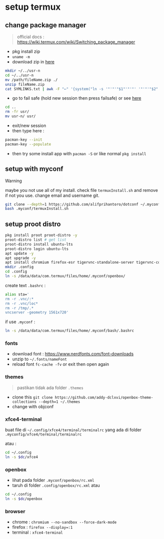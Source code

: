 # setup termux

## change package manager

> official docs : https://wiki.termux.com/wiki/Switching_package_manager

- pkg install zip
- `uname -m`
- download zip in [here](https://github.com/termux-pacman/termux-packages/releases)
```bash
mkdir ~/../usr-n
cd ~/../usr-n
mv /path/fileName.zip ./
unzip fileName.zip
cat SYMLINKS.txt | awk -F "←" '{system("ln -s '"'"'"$1"'"'"' '"'"'"$2"'"'"'")}'
```
- go to fail safe (hold new session then press failsafe) or see [here](https://wiki.termux.com/wiki/Recover_a_broken_environment)
```bash
cd ..
rm -fr usr/
mv usr-n/ usr/
```
- exit/new session
- then type here :
```bash
pacman-key --init
pacman-key --populate
```
- then try some install app with `pacman -S` or like normal `pkg install`

## setup with myconf
> [!warning]
> maybe you not use all of my install. check file `termuxInstall.sh` and remove if not you use. change email and username git.
```bash
git clone --depth=1 https://github.com/alifprihantoro/dotconf ~/.myconf
bash .myconf/termuxInstall.sh
```
## setup proot distro

```bash
pkg install proot proot-distro -y
proot-distro list # get list
proot-distro install ubuntu-lts
proot-distro login ubuntu-lts
apt update -y
apt upgrade -y
apt install chromium firefox-esr tigervnc-standalone-server tigervnc-common xfce4-terminal openbox jgmenu
mkdir .config
cd .config
ln -s /data/data/com.termux/files/home/.myconf/openbox/
```

create text `.bashrc` :

```bash
alias sta='
rm -r .vnc/:*
rm -r .vnc/loc*
rm -r /tmp/.*
vncserver -geometry 1561x720'
```

if use `.myconf` :

```bash
ln -s /data/data/com.termux/files/home/.myconf/bash/.bashrc
```

### fonts

- download font : https://www.nerdfonts.com/font-downloads
- unzip to `~/.fonts/nameFont`
- reload font `fc-cache -fv` or exit then open again

### themes

> pastikan tidak ada folder `.themes`

- clone this `git clone https://github.com/addy-dclxvi/openbox-theme-collections --depth=1 ~/.themes`
- change with objconf

### xfce4-terminal

buat file di `~/.config/xfce4/terminal/terminalrc` yang ada di folder `.myconfig/xfce4/terminal/terminalrc`

atau :

```bash
cd ~/.config
ln -s $dc/xfce4
```

### openbox

- lihat pada folder `.myconf/openbox/rc.xml`
- taruh di folder `.config/openbox/rc.xml`
  atau

```bash
cd ~/.config
ln -s $dc/openbox
```

### browser

- chrome : `chromium --no-sandbox --force-dark-mode`
- firefox : `firefox --display=:1`
- terminal : `xfce4-terminal`